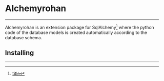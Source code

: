 
# Alchemyrohan 
***

Alchemyrohan is an extension package for SqlAlchemy[^1] where the python code of the database models is created automatically according to the database schema.

[^1]: [title](https://www.sqlalchemy.org/)

## Installing
***